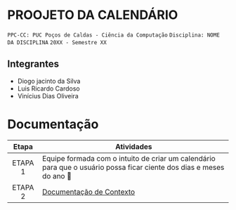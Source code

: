 # PROOJETO DA CALENDÁRIO 

`PPC-CC: PUC Poços de Caldas - Ciência da Computação`
`Disciplina: NOME DA DISCIPLINA`
`20XX - Semestre XX`

## Integrantes

- Diogo jacinto da Silva
- Luis Ricardo Cardoso
- Vinícius Dias Oliveira

# Documentação

| Etapa   |  Atividades |
|  :----:   | ----------- |
| ETAPA 1 | Equipe formada com o intuito de criar um calendário para que o usuário possa ficar ciente dos dias e meses do ano 📅 |
| ETAPA 2 | <a href="docs/1-Documentacao-contexto.md"> Documentação de Contexto</a>

